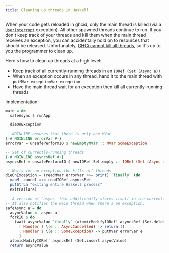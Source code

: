 ```yaml
---
title: Cleaning up threads in Haskell
---
```


When your code gets reloaded in ghcid, only the main thread is killed (via a [`UserInterrupt`](https://hackage.haskell.org/package/base-4.14.0.0/docs/Control-Exception.html) exception). All other spawned threads continue to run. If you don't keep track of your threads and kill them when the main thread receives an exception, you can accidentally hold on to resources that should be released. Unfortunately, [GHCi cannot kill all threads](https://stackoverflow.com/questions/24999636/is-there-a-way-to-kill-all-forked-threads-in-a-ghci-session-without-restarting-i), so it's up to you the programmer to clean up.

Here's how to clean up threads at a high level:

- Keep track of all currently-running threads in an `IORef (Set (Async a))`
- When an exception occurs in any thread, hand it to the main thread with `putMVar exceptionVar exception`
- Have the main thread wait for an exception then kill all currently-running threads

Implementation:

```haskell
main = do
  safeAsync $ runApp

  dieOnException

-- NOINLINE ensures that there is only one MVar
{-# NOINLINE errorVar #-}
errorVar = unsafePerformIO $ newEmptyMVar :: MVar SomeException

-- Set of currently-running threads
{-# NOINLINE asyncsRef #-}
asyncsRef = unsafePerformIO $ newIORef Set.empty :: IORef (Set (Async a))

-- Waits for an exception the kills all threads
dieOnException = (readMVar errorVar >>= print) `finally` (do
  mapM_ cancel =<< readIORef asyncsRef
  putStrLn "exiting entire Haskell process"
  exitFailure)

-- A version of `async` that additionally stores itself in the currently-running threads.
-- It also notifies the main thread when there's an exception.
safeAsync a = do
  asyncValue <- async a
  forkIO $ do
    (wait asyncValue `finally` (atomicModifyIORef' asyncsRef (Set.delete asyncValue))) `catches`
      [ Handler $ \(e :: AsyncCancelled) -> return ()
      , Handler $ \(e :: SomeException) -> putMVar errorVar e
      ]
  atomicModifyIORef' asyncsRef (Set.insert asyncValue)
  return asyncValue
```
